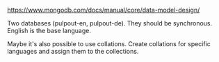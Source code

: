 https://www.mongodb.com/docs/manual/core/data-model-design/

Two databases (pulpout-en, pulpout-de). 
They should be synchronous. English is the base language. 

Maybe it's also possible to use collations. Create collations for specific languages and assign them to the 
collections.
